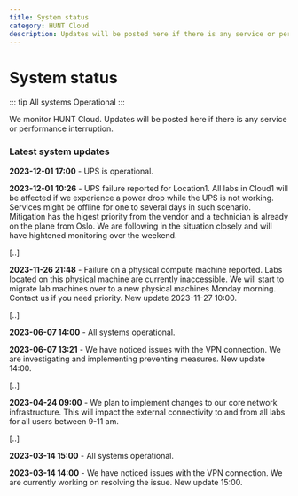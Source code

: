 ```yaml
---
title: System status
category: HUNT Cloud
description: Updates will be posted here if there is any service or performance interruption.
---
```


# System status

::: tip All systems
Operational
:::

We monitor HUNT Cloud. Updates will be posted here if there is any service or performance interruption.

### Latest system updates


**2023-12-01 17:00** - UPS is operational.

**2023-12-01 10:26** - UPS failure reported for  Location1. All labs in Cloud1 will be affected if we experience a power drop while the UPS is not working. Services might be offline for one to several days in such scenario. Mitigation has the higest priority from the vendor and a technician is already on the plane from Oslo. We are following in the situation closely and will have hightened monitoring over the weekend. 

[..]

**2023-11-26 21:48** - Failure on a physical compute machine reported. Labs located on this physical machine are currently inaccessible. We will start to migrate lab machines over to a new physical machines Monday morning. Contact us if you need priority. New update 2023-11-27 10:00.

[..]

**2023-06-07 14:00** - All systems operational.

**2023-06-07 13:21** - We have noticed issues with the VPN connection. We are investigating and implementing preventing measures. New update 14:00.

[..]

**2023-04-24 09:00** - We plan to implement changes to our core network infrastructure. This will impact the external connectivity to and from all labs for all users between 9-11 am.

[..]

**2023-03-14 15:00** - All systems operational.

**2023-03-14 14:00** - We have noticed issues with the VPN connection. We are currently working on resolving the issue. New update 15:00.

<!--



# Colors

- Green (tip) = operational.
- Yellow (warning) = reduced performance.
- Red (danger) = some or all services are inaccessible.

# Example statement

Reduced performance reported. We are investigating. Next update expected 14:30.


# Statement construction

1. State what's reported, such as
   - Reduced performance reported.
   - Inaccessible labs reported.
   - Connection difficulties reported.

2. State what we are doing, such as
   - We are investigating.
   - We will start to investigate first thing in the morning.

3. State next expected info update, such as
   - Next update expected (e.g. 30 min after statement)

# Color example: GREEN

::: tip All systems
Operational
:::

# Color example: ORANGE

::: warning All systems
**2020-00-00 22:46** - Reduced performance reported. We are investigating. Next update expected 23:30.
:::

# Color example: RED

::: danger Lab access
**2020-00-00 22:46** - Some or all labs are inaccsessible. We are investigating. Next update expected 23:30.
:::

::: danger All systems
Shut off.
:::


::: warning Selected labs
**2023-02-27 13:21** - We have located memory error in one physical machine. This will affect the availability of lab machines located here. We plan for a restart and/or migration of labs to a new physical machine. New update 15:00.
:::

-->


